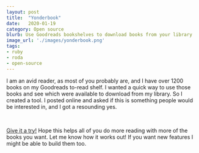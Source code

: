 ```yaml
---
layout: post
title:  "Yonderbook"
date:   2020-01-19
category: Open source
blurb: Use Goodreads bookshelves to download books from your library
image_url: './images/yonderbook.png'
tags:
- ruby
- roda
- open-source
---
```


I am an avid reader, as most of you probably are, and I have over 1200 books on my Goodreads to-read shelf. I wanted a quick way to use those books and see which were available to download from my library. So I created a tool. I posted online and asked if this is something people would be interested in, and I got a resounding yes.

&nbsp;

[Give it a try!](https://yonderbook.com/) Hope this helps all of you do more reading with more of the books you want. Let me know how it works out! If you want new features I might be able to build them too.
